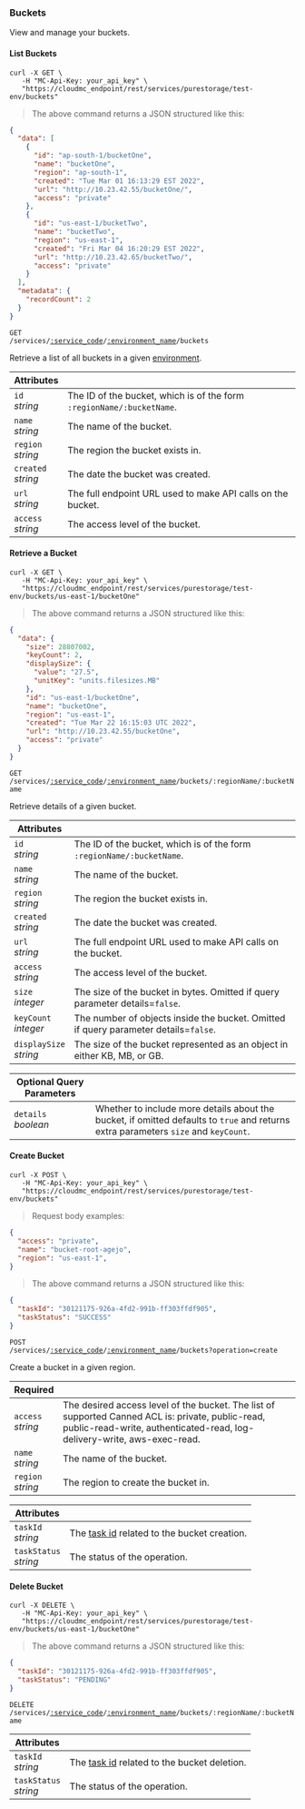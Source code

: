 ### Buckets

View and manage your buckets.

<!-------------------- LIST buckets -------------------->

#### List Buckets

```shell
curl -X GET \
   -H "MC-Api-Key: your_api_key" \
   "https://cloudmc_endpoint/rest/services/purestorage/test-env/buckets"
```
> The above command returns a JSON structured like this:

```json
{
  "data": [
    {
      "id": "ap-south-1/bucketOne",
      "name": "bucketOne",
      "region": "ap-south-1",
      "created": "Tue Mar 01 16:13:29 EST 2022",
      "url": "http://10.23.42.55/bucketOne/",
      "access": "private"
    },
    {
      "id": "us-east-1/bucketTwo",
      "name": "bucketTwo",
      "region": "us-east-1",
      "created": "Fri Mar 04 16:20:29 EST 2022",
      "url": "http://10.23.42.65/bucketTwo/",
      "access": "private"
    }
  ],
  "metadata": {
    "recordCount": 2
  }
}
```

<code>GET /services/<a href="#administration-service-connections">:service_code</a>/<a href="#administration-environments">:environment_name</a>/buckets</code>

Retrieve a list of all buckets in a given [environment](#administration-environments).

| Attributes | &nbsp; |
|-----------------------------------|--------------------------------------------------------------------------------------------------------------------------------------------------------------------------------------------------------------------------|
| `id`<br/>*string*                 | The ID of the bucket, which is of the form `:regionName/:bucketName`.
| `name`<br/>*string*               | The name of the bucket.
| `region`<br/>*string*             | The region the bucket exists in.
| `created`<br/>*string*            | The date the bucket was created.
| `url`<br/>*string*                | The full endpoint URL used to make API calls on the bucket.
| `access`<br/>*string*             | The access level of the bucket.

<!-------------------- GET Bucket -------------------->

#### Retrieve a Bucket

```shell
curl -X GET \
   -H "MC-Api-Key: your_api_key" \
   "https://cloudmc_endpoint/rest/services/purestorage/test-env/buckets/us-east-1/bucketOne"
```
> The above command returns a JSON structured like this:

```json
{
  "data": {
    "size": 28807002,
    "keyCount": 2,
    "displaySize": {
      "value": "27.5",
      "unitKey": "units.filesizes.MB"
    },
    "id": "us-east-1/bucketOne",
    "name": "bucketOne",
    "region": "us-east-1",
    "created": "Tue Mar 22 16:15:03 UTC 2022",
    "url": "http://10.23.42.55/bucketOne",
    "access": "private"
  }
}
```

<code>GET /services/<a href="#administration-service-connections">:service_code</a>/<a href="#administration-environments">:environment_name</a>/buckets/:regionName/:bucketName</code>

Retrieve details of a given bucket.

| Attributes | &nbsp; |
|-----------------------------------|--------------------------------------------------------------------------------------------------------------------------------------------------------------------------------------------------------------------------|
| `id`<br/>*string*                 | The ID of the bucket, which is of the form `:regionName/:bucketName`.
| `name`<br/>*string*               | The name of the bucket.
| `region`<br/>*string*             | The region the bucket exists in.
| `created`<br/>*string*            | The date the bucket was created.
| `url`<br/>*string*                | The full endpoint URL used to make API calls on the bucket.
| `access`<br/>*string*             | The access level of the bucket.
| `size`<br/>*integer*              | The size of the bucket in bytes. Omitted if query parameter details=`false`.
| `keyCount`<br/>*integer*          | The number of objects inside the bucket. Omitted if query parameter details=`false`.
| `displaySize`<br/>*string*        | The size of the bucket represented as an object in either KB, MB, or GB.

| Optional Query Parameters | &nbsp;                                        |
|----------------------------|-----------------------------------------------|
| `details` <br/>*boolean*  | Whether to include more details about the bucket, if omitted defaults to `true` and returns extra parameters `size` and `keyCount`.  |

<!-------------------- Create bucket -------------------->

#### Create Bucket

```shell
curl -X POST \
   -H "MC-Api-Key: your_api_key" \
   "https://cloudmc_endpoint/rest/services/purestorage/test-env/buckets"
```

> Request body examples:

```json
{
  "access": "private",
  "name": "bucket-root-agejo",
  "region": "us-east-1",
}
```

> The above command returns a JSON structured like this:

```json
{
  "taskId": "30121175-926a-4fd2-991b-ff303ffdf905",
  "taskStatus": "SUCCESS"
}
```

<code>POST /services/<a href="#administration-service-connections">:service_code</a>/<a href="#administration-environments">:environment_name</a>/buckets?operation=create</code>

Create a bucket in a given region.

| Required                   | &nbsp;                                        |
|----------------------------|-----------------------------------------------|
| `access` <br/>*string*     | The desired access level of the bucket. The list of supported Canned ACL is: private, public-read, public-read-write, authenticated-read, log-delivery-write, aws-exec-read.     |
| `name` <br/>*string*       | The name of the bucket.                       |
| `region` <br/>*string*     | The region to create the bucket in.           |

| Attributes                 | &nbsp;                                        |
|----------------------------|-----------------------------------------------|
| `taskId` <br/>*string*     | The [task id](#tasks) related to the bucket creation.   |
| `taskStatus` <br/>*string* | The status of the operation.                  |

<!-------------------- DELETE A BUCKET -------------------->

#### Delete Bucket

```shell
curl -X DELETE \
   -H "MC-Api-Key: your_api_key" \
   "https://cloudmc_endpoint/rest/services/purestorage/test-env/buckets/us-east-1/bucketOne"
```
> The above command returns a JSON structured like this:

```json
{
  "taskId": "30121175-926a-4fd2-991b-ff303ffdf905",
  "taskStatus": "PENDING"
}
```

<code>DELETE /services/<a href="#administration-service-connections">:service_code</a>/<a href="#administration-environments">:environment_name</a>/buckets/:regionName/:bucketName</code>

| Attributes                 | &nbsp;                                        |
|----------------------------|-----------------------------------------------|
| `taskId` <br/>*string*     | The [task id](#tasks) related to the bucket deletion. |
| `taskStatus` <br/>*string* | The status of the operation.                  |


